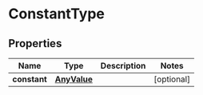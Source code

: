 

# ConstantType

## Properties

Name | Type | Description | Notes
------------ | ------------- | ------------- | -------------
**constant** | [**AnyValue**](AnyValue.md) |  |  [optional]



